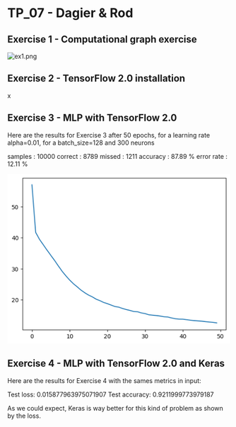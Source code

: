 # TP_07 - Dagier & Rod

## Exercise 1 - Computational graph exercise

![ex1.png](rapport/ex1.png)

## Exercise 2 - TensorFlow 2.0 installation

x

## Exercise 3 - MLP with TensorFlow 2.0

Here are the results for Exercise 3 after 50 epochs, for a learning rate alpha=0.01, for a batch_size=128 and 300 neurons

samples  :  10000
correct  :  8789
missed   :  1211
accuracy   :  87.89 %
error rate :  12.11 %

![ex3.png](rapport/ex3.png)

## Exercise 4 - MLP with TensorFlow 2.0 and Keras

Here are the results for Exercise 4 with the sames metrics in input:

Test loss: 0.015877963975071907
Test accuracy: 0.9211999773979187

As we could expect, Keras is way better for this kind of problem as shown by the loss.
